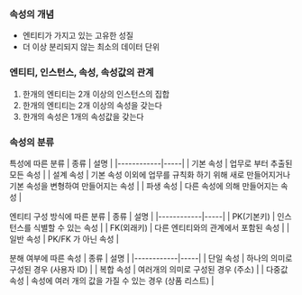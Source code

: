 ### 속성의 개념
- 엔티티가 가지고 있는 고유한 성질
- 더 이상 분리되지 않는 최소의 데이터 단위

### 엔티티, 인스턴스, 속성, 속성값의 관계
1. 한개의 엔티티는 2개 이상의 인스턴스의 집합
2. 한개의 엔티티는 2개 이상의 속성을 갖는다
3. 한개의 속성은 1개의 속성값을 갖는다

### 속성의 분류
특성에 따른 분류
| 종류 | 설명 |
|------------|-----|
| 기본 속성 | 업무로 부터 추출된 모든 속성 |
| 설계 속성 | 기본 속성 이외에 업무를 규칙화 하기 위해 새로 만들어지거나 기본 속성을 변형하여 만들어지는 속성 |
| 파생 속성 | 다른 속성에 의해 만들어지는 속성 |

엔티티 구성 방식에 따른 분류
| 종류 | 설명 |
|------------|-----|
| PK(기본키) | 인스턴스를 식별할 수 있는 속성 |
| FK(외래키) | 다른 엔티티와의 관계에서 포함된 속성 |
| 일반 속성 | PK/FK 가 아닌 속성 |

분해 여부에 따른 속성
| 종류 | 설명 |
|------------|-----|
| 단일 속성 | 하나의 의미로 구성된 경우 (사용자 ID) |
| 복합 속성 | 여러개의 의미로 구성된 경우 (주소) |
| 다중값 속성 | 속성에 여러 개의 값을 가질 수 있는 경우 (상품 리스트) |